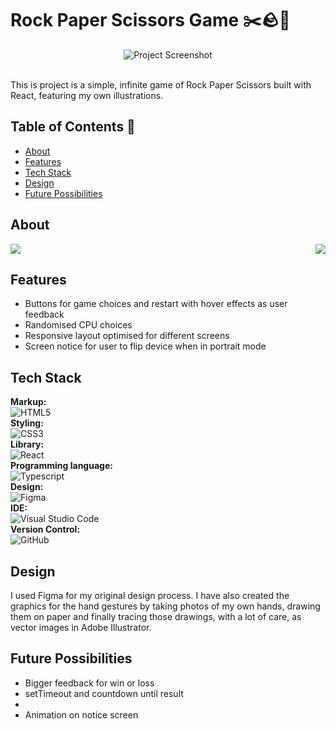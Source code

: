 # Rock Paper Scissors Game ✂️🪨📃

<div style="display: flex; justify-content: center;">
  <img src="/img/Macbook-Air-localhost.png" alt="Project Screenshot">
</div>
<br/>
<p>This is project is a simple, infinite game of Rock Paper Scissors built with React, featuring my own illustrations.</p>

## Table of Contents 📑

- [About](#about)
- [Features](#features)
- [Tech Stack](#tech-stack)
- [Design](#design)
- [Future Possibilities](#future-possibilities)

## About
<div style="display: flex; justify-content: space-between; align-items: center; width: 100%">
    <img src="/img/notice-screen.png">
    <img src="/img/landscape.png">
</div>

## Features
<ul>
    <li>Buttons for game choices and restart with hover effects as user feedback</li>
    <li>Randomised CPU choices</li>
    <li>Responsive layout optimised for different screens</li>
    <li>Screen notice for user to flip device when in portrait mode</li>
</ul>

## Tech Stack

**Markup:**  
![HTML5](https://img.shields.io/badge/html5-%23E34F26.svg?style=for-the-badge&logo=html5&logoColor=white)  
**Styling:**  
![CSS3](https://img.shields.io/badge/css3-%231572B6.svg?style=for-the-badge&logo=css3&logoColor=white)  
**Library:**  
![React](https://img.shields.io/badge/React-20232A?style=for-the-badge&logo=react&logoColor=61DAFB)  
**Programming language:**  
![Typescript](https://img.shields.io/badge/TypeScript-007ACC?style=for-the-badge&logo=typescript&logoColor=white)  
**Design:**  
![Figma](https://img.shields.io/badge/Figma-F24E1E?style=for-the-badge&logo=figma&logoColor=white)  
**IDE:**  
![Visual Studio Code](https://img.shields.io/badge/Visual%20Studio%20Code-0078d7.svg?style=for-the-badge&logo=visual-studio-code&logoColor=white)  
**Version Control:**  
![GitHub](https://img.shields.io/badge/github-%23121011.svg?style=for-the-badge&logo=github&logoColor=white)  


## Design

I used Figma for my original design process. I have also created the graphics for the hand gestures by taking photos of my own hands, drawing them on paper and finally tracing those drawings, with a lot of care, as vector images in Adobe Illustrator.

## Future Possibilities 

<ul>
    <li>Bigger feedback for win or loss</li>
    <li>setTimeout and countdown until result<li/>
    <li>Animation on notice screen</li>
<ul/>